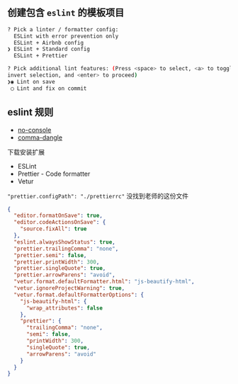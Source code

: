 ## 创建包含 `eslint` 的模板项目

```bash
? Pick a linter / formatter config:
  ESLint with error prevention only
  ESLint + Airbnb config
❯ ESLint + Standard config
  ESLint + Prettier

? Pick additional lint features: (Press <space> to select, <a> to toggle all, <i> to
invert selection, and <enter> to proceed)
❯◉ Lint on save
 ◯ Lint and fix on commit
```

## eslint 规则

- [no-console](https://www.eslint.com.cn/docs/rules/)
- [comma-dangle](https://www.eslint.com.cn/docs/rules/comma-dangle)

下载安装扩展

- ESLint
- Prettier - Code formatter
- Vetur

`"prettier.configPath": "./prettierrc"` 没找到老师的这份文件

```json
{
  "editor.formatOnSave": true,
  "editor.codeActionsOnSave": {
    "source.fixAll": true
  },
  "eslint.alwaysShowStatus": true,
  "prettier.trailingComma": "none",
  "prettier.semi": false,
  "prettier.printWidth": 300,
  "prettier.singleQuote": true,
  "prettier.arrowParens": "avoid",
  "vetur.format.defaultFormatter.html": "js-beautify-html",
  "vetur.ignoreProjectWarning": true,
  "vetur.format.defaultFormatterOptions": {
    "js-beautify-html": {
      "wrap_attributes": false
    },
    "prettier": {
      "trailingComma": "none",
      "semi": false,
      "printWidth": 300,
      "singleQuote": true,
      "arrowParens": "avoid"
    }
  }
}
```
